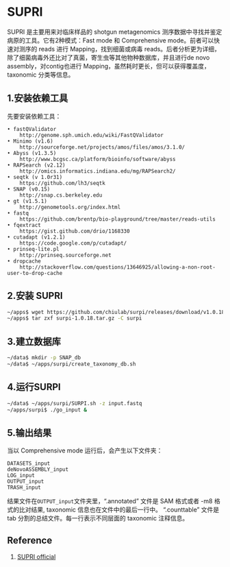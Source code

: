 # SUPRI

SUPRI 是主要用来对临床样品的 shotgun metagenomics 测序数据中寻找并鉴定病原的工具。它有2种模式：Fast mode 和 Comprehensive mode。前者可以快速对测序的 reads 进行 Mapping，找到细菌或病毒 reads。后者分析更为详细，除了细菌病毒外还比对了真菌，寄生虫等其他物种数据库，并且进行de novo assembly，对contig也进行 Mapping，虽然耗时更长，但可以获得覆盖度，taxonomic 分类等信息。

## 1.安装依赖工具

先要安装依赖工具：

    • fastQValidator
		http://genome.sph.umich.edu/wiki/FastQValidator
	• Minimo (v1.6)
		http://sourceforge.net/projects/amos/files/amos/3.1.0/
	• Abyss (v1.3.5)
		http://www.bcgsc.ca/platform/bioinfo/software/abyss
	• RAPSearch (v2.12)
		http://omics.informatics.indiana.edu/mg/RAPSearch2/
	• seqtk (v 1.0r31)
		https://github.com/lh3/seqtk
	• SNAP (v0.15)
		http://snap.cs.berkeley.edu
	• gt (v1.5.1)
		http://genometools.org/index.html
	• fastq
		https://github.com/brentp/bio-playground/tree/master/reads-utils
	• fqextract
		https://gist.github.com/drio/1168330
	• cutadapt (v1.2.1)
		https://code.google.com/p/cutadapt/
	• prinseq-lite.pl
		http://prinseq.sourceforge.net
	• dropcache
		http://stackoverflow.com/questions/13646925/allowing-a-non-root-user-to-drop-cache


## 2.安装 SUPRI

```bash
~/apps$ wget https://github.com/chiulab/surpi/releases/download/v1.0.18/surpi-1.0.18.tar.gz
~/apps$ tar zxf surpi-1.0.18.tar.gz -C surpi
```

## 3.建立数据库

```bash
~/data$ mkdir -p SNAP_db
~/data$ ~/apps/surpi/create_taxonomy_db.sh
```

## 4.运行SURPI

```bash
~/data$ ~/apps/surpi/SURPI.sh -z input.fastq
~/apps/surpi$ ./go_input &
```

## 5.输出结果

当以 Comprehensive mode 运行后，会产生以下文件夹：

```
DATASETS_input
deNovoASSEMBLY_input
LOG_input
OUTPUT_input
TRASH_input
```

结果文件在`OUTPUT_input`文件夹里，“.annotated” 文件是 SAM 格式或者 -m8 格式的比对结果, taxonomic 信息也在文件中的最后一行中。 “.counttable” 文件是 tab 分割的总结文件。每一行表示不同层面的 taxonomic 注释信息。

## Reference 

1. [SUPRI official](http://chiulab.ucsf.edu/surpi)